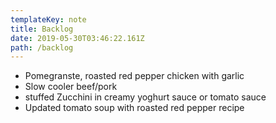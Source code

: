 ```yaml
---
templateKey: note
title: Backlog
date: 2019-05-30T03:46:22.161Z
path: /backlog
---
```


- Pomegranste, roasted red pepper chicken with garlic
- Slow cooler beef/pork
- stuffed Zucchini in creamy yoghurt sauce or tomato sauce
- Updated tomato soup with roasted red pepper recipe
